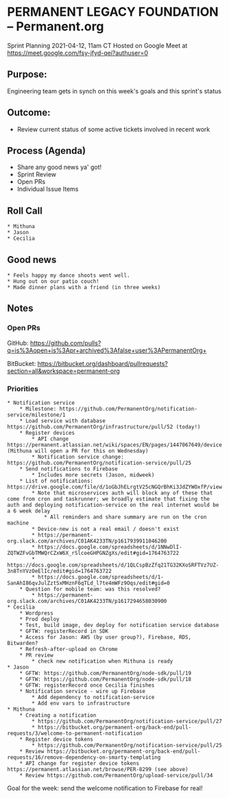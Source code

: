 # PERMANENT LEGACY FOUNDATION – Permanent.org
Sprint Planning 2021-04-12, 11am CT 
Hosted on Google Meet at https://meet.google.com/fsy-jfyd-qei?authuser=0

## Purpose:
Engineering team gets in synch on this week's goals and this sprint's status

## Outcome: 
* Review current status of some active tickets involved in recent work

## Process (Agenda)
* Share any good news ya' got!
* Sprint Review
* Open PRs
* Individual Issue Items


## Roll Call
	* Mithuna
	* Jason
	* Cecilia

## Good news
	* Feels happy my dance shoots went well.
	* Hung out on our patio couch!
	* Made dinner plans with a friend (in three weeks)

## Notes

### Open PRs
GitHub: https://github.com/pulls?q=is%3Aopen+is%3Apr+archived%3Afalse+user%3APermanentOrg+

BitBucket: https://bitbucket.org/dashboard/pullrequests?section=all&workspace=permanent-org

### Priorities
	* Notification service
		* Milestone: https://github.com/PermanentOrg/notification-service/milestone/1
		* Load service with database https://github.com/PermanentOrg/infrastructure/pull/52 (today!)
		* Register devices 
			* API change https://permanent.atlassian.net/wiki/spaces/EN/pages/1447067649/device (Mithuna will open a PR for this on Wednesday)
			* Notification service change: https://github.com/PermanentOrg/notification-service/pull/25
		* Send notifications to Firebase
			* Includes more secrets (Jason, midweek)
		* List of notifications: https://drive.google.com/file/d/1oGbJhELrgtV25cNGQrBhKi3JdZYWOxfP/view 
			* Note that microservices auth will block any of these that come from cron and taskrunner; we broadly estimate that fixing the auth and deploying notification-service on the real internet would be a 6 week delay
				* All reminders and share summary are run on the cron machine
			* Device-new is not a real email / doesn't exist
			* https://permanent-org.slack.com/archives/C01AK4233TN/p1617939911046200
			* https://docs.google.com/spreadsheets/d/1NNwDlI-ZQTWZFvGbTMWQrCZxW6X_rSlcoeGHPGNZgXs/edit#gid=1764763722
			* https://docs.google.com/spreadsheets/d/1QLCspBzZfq21TG32KXoSRFTVz7UZ-3n8TnYVzOeElIc/edit#gid=1764763722
			* https://docs.google.com/spreadsheets/d/1-SanAhI86qvJulZztSxMHznF6qTLd_l7te4mWFz9Oqs/edit#gid=0
		* Question for mobile team: was this resolved?
			* https://permanent-org.slack.com/archives/C01AK4233TN/p1617294658030900
	* Cecilia
		* Wordpress
		* Prod deploy
		* Test, build image, dev deploy for notification service database
		* GFTW: registerRecord in SDK
		* Access for Jason: AWS (by user group?), Firebase, RDS, Bitwarden?
		* Refresh-after-upload on Chrome
		* PR review
			* check new notification when Mithuna is ready
	* Jason
		* GFTW: https://github.com/PermanentOrg/node-sdk/pull/19
		* GFTW: https://github.com/PermanentOrg/node-sdk/pull/18
		* GFTW: registerRecord once Cecilia finishes
		* Notification service - wire up Firebase
			* Add dependency to notification-service
			* Add env vars to infrastructure
	* Mithuna
		* Creating a notification
			* https://github.com/PermanentOrg/notification-service/pull/27
			* https://bitbucket.org/permanent-org/back-end/pull-requests/3/welcome-to-permanent-notification
		* Register device tokens
			* https://github.com/PermanentOrg/notification-service/pull/25
		* Review https://bitbucket.org/permanent-org/back-end/pull-requests/16/remove-dependency-on-smarty-templating
		* API change for register device tokens  https://permanent.atlassian.net/browse/PER-8299 (see above)
		* Review https://github.com/PermanentOrg/upload-service/pull/34 


Goal for the week: send the welcome notification to Firebase for real!
